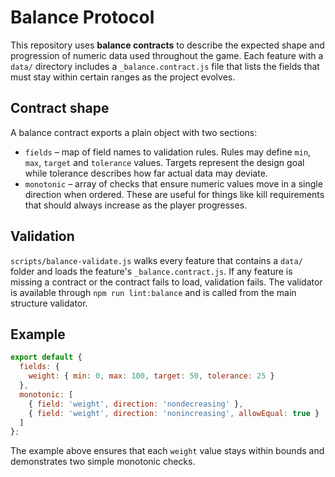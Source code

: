 # Balance Protocol

This repository uses **balance contracts** to describe the expected shape and
progression of numeric data used throughout the game. Each feature with a
`data/` directory includes a `_balance.contract.js` file that lists the fields
that must stay within certain ranges as the project evolves.

## Contract shape

A balance contract exports a plain object with two sections:

- `fields` – map of field names to validation rules. Rules may define
  `min`, `max`, `target` and `tolerance` values. Targets represent the
  design goal while tolerance describes how far actual data may deviate.
- `monotonic` – array of checks that ensure numeric values move in a single
  direction when ordered. These are useful for things like kill requirements
  that should always increase as the player progresses.

## Validation

`scripts/balance-validate.js` walks every feature that contains a `data/`
folder and loads the feature's `_balance.contract.js`. If any feature is
missing a contract or the contract fails to load, validation fails. The
validator is available through `npm run lint:balance` and is called from the
main structure validator.

## Example

```js
export default {
  fields: {
    weight: { min: 0, max: 100, target: 50, tolerance: 25 }
  },
  monotonic: [
    { field: 'weight', direction: 'nondecreasing' },
    { field: 'weight', direction: 'nonincreasing', allowEqual: true }
  ]
};
```

The example above ensures that each `weight` value stays within bounds and
demonstrates two simple monotonic checks.

